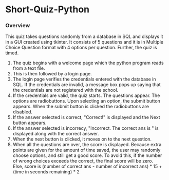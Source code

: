 # Short-Quiz-Python

### Overview
This quiz takes questions randomly from a database in SQL and displays it in a GUI created using tkinter. It consists of 5 questions and it is in Multiple Choice Question format with 4 options per question. Further, the quiz is timed.
1. The quiz begins with a welcome page which the python program reads from a text file.
2. This is then followed by a login page.
3. The login page verifies the credentials entered with the database in SQL. If the credentials are invalid, a message box pops up saying that the credentials are not registered with the school.
4. If the credentials are valid, the quiz starts. The questions appear. The options are radiobuttons. Upon selecting an option, the submit button appears. When the submit button is clicked the radiobuttons are disabled.
5. If the answer selected is correct, "Correct!" is displayed and the Next button appears.
6. If the answer selected is incorrecy, "Incorrect. The correct ans is " is displayed along with the correct answer. 
7. When the next button is clicked, it moves on to the next question.
8. When all the questions are over, the score is displayed. Because extra points are given for the amount of time saved, the user may randomly choose options, and still get a good score. To avoid this, if the number of wrong choices exceeds the correct, the final score will be zero.  
Else, score is (number of correct ans - number of incorrect ans) * 15 + (time in seconds remaining) * 2
